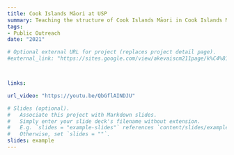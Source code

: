 ```yaml
---
title: Cook Islands Māori at USP
summary: Teaching the structure of Cook Islands Māori in Cook Islands Māori.
tags:
- Public Outreach
date: "2021"

# Optional external URL for project (replaces project detail page).
#external_link: "https://sites.google.com/view/akevaiscm211page/k%C4%81inga"



links:

url_video: "https://youtu.be/QbGflAINDJU"

# Slides (optional).
#   Associate this project with Markdown slides.
#   Simply enter your slide deck's filename without extension.
#   E.g. `slides = "example-slides"` references `content/slides/example-slides.md`.
#   Otherwise, set `slides = ""`.
slides: example
---
```

